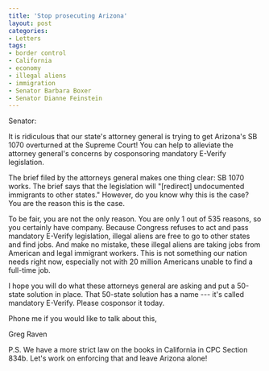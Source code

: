 ```yaml
---
title: 'Stop prosecuting Arizona'
layout: post
categories:
- Letters
tags:
- border control
- California
- economy
- illegal aliens
- immigration
- Senator Barbara Boxer
- Senator Dianne Feinstein
---
```


Senator:

It is ridiculous that our state's attorney general is trying to get Arizona's SB 1070 overturned at the Supreme Court! You can help to alleviate the attorney general's concerns by cosponsoring mandatory E-Verify legislation.  
  
The brief filed by the attorneys general makes one thing clear: SB 1070 works. The brief says that the legislation will "\[redirect\] undocumented immigrants to other states." However, do you know why this is the case? You are the reason this is the case.

To be fair, you are not the only reason. You are only 1 out of 535 reasons, so you certainly have company. Because Congress refuses to act and pass mandatory E-Verify legislation, illegal aliens are free to go to other states and find jobs. And make no mistake, these illegal aliens are taking jobs from American and legal immigrant workers. This is not something our nation needs right now, especially not with 20 million Americans unable to find a full-time job.

I hope you will do what these attorneys general are asking and put a 50-state solution in place. That 50-state solution has a name --- it's called mandatory E-Verify. Please cosponsor it today.

Phone me if you would like to talk about this,

Greg Raven

P.S. We have a more strict law on the books in California in CPC Section 834b. Let's work on enforcing that and leave Arizona alone!